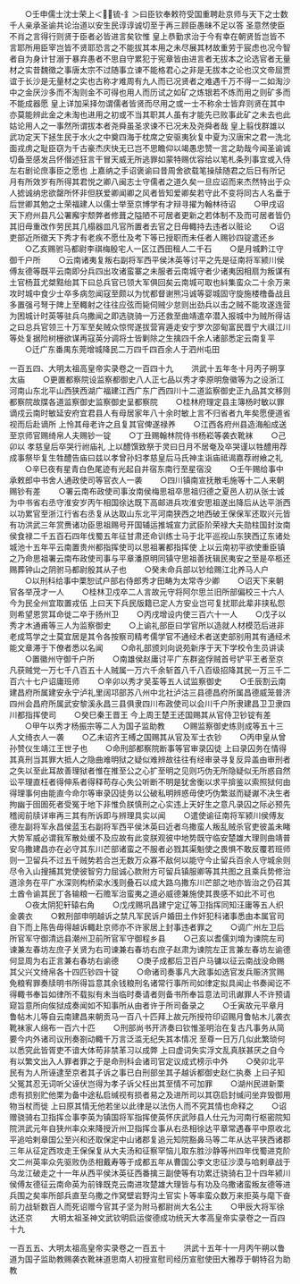 <!-- { "loadSidebar": true } -->
　　○壬申儒士沈士荣上＜锍-釒＞曰臣钦奉敕符受国重聘赴京师与天下之士数千人亲承圣谕共论治道以安生民谆谆诚切至于再三顾臣愚昧不足以答  圣意然使臣不肖之言得行则贤于臣者必皆进言矣钦惟  皇上恭勤求治于今有幸在朝贤哲岂皆不言耶所用臣宰岂皆不贤耶恐言之不能拔其本用之未尽展其材故重劳于宸虑也况今智者自为身计甘溺于暴弃愚者不思自守累犯于宪章皆由进言者无拔本之论选官者无量材之实昔魏徵之事唐太宗不过随事立谏不能格君心之非是无拔本之论也汉文帝屈贾谊于长沙是无量材之实也古称才难周有九人而已况贤者之难遇千万不得一二如淘沙中之金厌沙多而不淘则金不可得也用人而历试之如矿之炼银若不炼而用之则矿多而不能成器愿  皇上详加采择勿谓儒者皆贤而尽用之或一士不称余士皆弃则贤在其中亦莫能辨此金之未淘也进用之初或不当其职其人虽有才能先已败事此矿之未去也此姑论用人之一事然所谓拔本者尧舜虽圣求谏不已况未及尧舜者哉  皇上翦伐群雄以武功定天下拯生民于水火之中奠四海于枕席之安驱夷狄复中夏为汉唐宋之君一洗北面戎虏之耻臣窃为千古豪杰庆快无已岂不思瞻仰以竭愚忠赞一言之助哉今闻圣谕诚切备至感发吕怀僣述狂言干冒天威无所逃罪如蒙特赐优容给以笔札条列事宜或入侍左右剧论庶事臣之愿也  上嘉纳之手诏褒谕曰昔周舍欲载笔操牍随君之后日有所记月有所效岁有所得其君悦之卿八闽志士守儒者之道久矣一旦应诏而来杰然特出于众人摅诚纳忠欲罄所怀非但朕爱卿闻卿之风者皆知爱卿矣若守此不变将同古人名垂于后世卿其勉之士荣福建人以儒士举至京博学有才辩寻擢为翰林待诏
　　○甲戌诏天下府州县凡公署廨宇颓弊者修葺之隘陋不可居者更新之若体制不及而可居者皆仍其旧毋重改作劳民其几榻器皿凡官所置者去官之日毋輙持去违者以赃论
　　○诏吏部近所徵天下秀才有老疾不愿仕及考下等已授职而未任者人赐钞四锭遣还乡
　　○乙亥赐驸马都尉李祺梅殷宅人一区江西田租人二千石
　　○是月城黔江守御千户所
　　○云南诸夷复叛右副将军西平侯沐英等讨平之先是征南将军颍川侯傅友德等既平云南即分兵四出攻诸蛮寨之未服者云南城守者少诸夷因相扇为叛谋有土官杨苴尤桀黠绐其下曰总兵官已领大军俱回矣云南城可取也紏集蛮众二十余万来攻时城中食少士卒多病忽闻寇至颇以为忧都督谢熊冯诚等婴城固守旋施楼橹备战且多置强弓弩于陴上至輙射之往往应弦而毙伺贼少怠则出劲兵以击之贼不能攻遂连营为困城计时英等驻兵乌撒闻之即选骁骑一万还救至曲靖遣卒潜入报城中为贼所得诘之曰总兵官领三十万军至矣贼众惊愕遂拔营宵遁走安宁罗次邵甸富民晋宁大祺江川等处复据险树栅欲谋再寇英分调将士皆剿除之生擒四千余人诸部悉定云南复平
　　○迁广东番禺东莞增城降民二万四千四百余人于泗州屯田


一百五四、大明太祖高皇帝实录卷之一百四十九
　　洪武十五年冬十月丙子朔享太庙
　　○更置都察院设监察都御史八人正七品以秀才李原明詹徽等为之设浙江河南山东北平山西狭西湖广福建江西广东广西四川十二道监察御史正九品其文移则都察院故牒各道监察御史监察御史呈都察院
　　○桂林府理定县主簿杨时敏以罪谪戍云南时敏延安府宜君县人有母居家年八十余时敏上言不归省者九年矣愿便道省视而后赴谪所  上怜其母老许之且复其官俾遂禄养
　　○江西各府州县造海船成送至京师官赐绮帛人夫赐钞一锭
　　○丁丑赐翰林院侍书杨崧等袭衣靴袜
　　○己卯以  孝慈皇后卒哭行祔庙礼  上以醴馔致祭于灵曰日月不居奄及卒哭谨以牲醴用荐成事祭毕复生牲醴告庙曰兹以孝曾孙妇孝慈皇后马氏神主诣庙祗谒嘉荐祔飨之礼
　　○辛巳夜有星青白色尾迹有光起自井宿东南行至星宿没
　　○壬午赐给事中承敕郎中书舍人通政使司等官衣人一袭
　　○四川镇南宣抚散毛施等十二人来朝赐钞有差
　　○署云南布政使司事汝南侯梅思祖卒思祖归德之夏邑人初从张士诚为中书省右丞守淮安岁丙午相国徐达既下高邮进兵攻淮安思祖遂出降后从达平浙西以功累官至浙江行省右丞复从达取山东北平河南狭西之地西破王保保军还取兴元皆有功洪武三年赏赉诸功臣思祖赐号开国辅运推城宣力武臣阶荣禄大夫勋柱国封汝南侯食禄二千五百石四年伐蜀五年征甘肃还命训练士马于北平巡视山东狭西辽东诸处城池十五年平云南置贵州都指挥使司以思祖署都指挥使  上以云南初平欲使重臣镇之乃命思祖署云南布政使司事与平章潘原明同镇守思祖善抚辑民夷安之至是卒柩还赐葬钟山之阴驸马都尉殷其从子也
　　○癸未命兵部以钞给赐江北养马人户
　　○以刑科给事中栗恕试户部右侍郎秀才田畴为太常寺少卿
　　○诏天下来朝官各举茂才一人
　　○桂林卫戍卒二人言故元守将阿尔思兰旧所部偏校三十六人今为民全州宜取置戎伍  上曰天下兵民版籍已定人方安业岂可复扰耶此辈非挟私怨则希望恩赏耳命徙二卒于扬州卫
　　○丙戌增设内使三百六十一人
　　○戊子以秀才木通甫等三人为监察御史
　　○上谕礼部臣曰学官所以造就人材模范后进非老成笃学之士莫宜居是其令各按察司精考儒学官不通经术者送吏部别用其有通经术能文章滞于下僚者悉以名闻
　　○命礼部颁刘向说苑新序于天下学校令生员讲读
　　○置徽州守御千户所
　　○南雄侯赵庸讨平广东群盗俘贼首号铲平王者至京凡获贼党一万七千八百五十人贼属一万六千余斩首八千八百级招降其民一万三千二百六十七户诏庸班师
　　○辛卯以秀才吴荃等五人试监察御史
　　○壬辰割云南建昌府所属建安永宁泸礼里阔邛部苏八州中北社泸沽三县德昌府所属昌德威笼普济四州会昌府所属武安黎溪永昌三县俱隶四川布政使司以会川千户所隶建昌卫卫隶四川都指挥使司
　　○癸巳秦王晋王  今上周王楚王还国赐其从官侍卫钞锭有差
　　○甲午以秀才杨振宗等二人为国子监助教
　　○赐监察御史练则成等五十三人文绮衣人一袭
　　○乙未诏齐王榑之国赐其从官及军士衣钞
　　○丙申皇从曾孙赞仪生靖江王世子也
　　○命刑部都察院断事等官审录囚徒  上曰录囚务在情得其真刑当其罪大抵人之隐曲难明狱之疑似难辨故往往有经审录寻复反异盖由审刑者之失以至此耳故善理狱者惟在推至公之心扩至明之见则巧伪无所隐疑似无所惑自然讼平理直枉者得伸系者得释苟存心失公听断不明是犹舍衡以求平揜鉴以索照狱何由得理事何由能直今命尔等审录囚徒务以公破私明辨惑毋使巧伪繁滋而疑谳不决生者拘幽于囹圄死者受冤于地下非惟负朕慎刑之心实违上天好生之意凡录囚之际必预先稽阅前牍详审再三其有所诉即与辨理具实以闻
　　○遣使谕征南将军颍川侯傅友德左副将军永昌侯蓝玉右副将军西平侯沐英曰近者乌撒蛮人叛乱贼杀官吏彼盖未睹大势军威必谓我军散处缓不及应故有此变朕观彼中地势既守临安楚雄大理则曲靖普安乌撒建昌亦在必守其东川芒部诸蛮之不服者必戮其渠魁使之畏惧不敢反覆若班师则一卫留兵不过五千贼势若合岂无数万众寡不敌何以能守今止留兵百余人守城余则尽令入山搜捕其党使彼智穷力屈诚心款附方可留兵镇服卿等其共图之且乘兵势修治道涂务在平广水深则构桥梁水浅则叠石以成大路乌撒东川芒部之地亦皆治之仍召其土酋令谕其民丁各输粮一石赡军治蛮夷之道必威德兼施使其畏感不如此不可也
　　○夜太阴犯轩辕右角
　　○戊戌赐巩昌建宁定辽等卫指挥同知汪庸等五人织金袭衣
　　○敕刑部申明越诉之禁凡军民诉户婚田土作奸犯科诸事悉由本属官司自下而上陈告毋得越诉輙赴京师亦不许家居上封事违者罪之
　　○调广州左卫后所官军守御清远县潮州卫前所官军守御程乡县
　　○己亥以耆儒刘堉为谏院左司谏兼左春坊左庶子关贤为右司谏兼右春坊右庶子赵肃为谏院左正言兼左春坊左谕德何显周为右正言兼右春坊右谕德
　　○庚子成都后卫百户马镛以征云南战没命赐其父兴文绮帛各十四匹钞四十锭
　　○命诸司奏事凡大政事如选官发兵赈济赏赐免粮宥罪奏牍明书所得旨意其余钱粮刑名诸常行事所司如律定拟具闻止书奏闻讫不得輙书奉旨如律所不载拟有未当临时奏请者则备书所奉旨意法司讯谳罪人不许预请窥旨意所向俟狱成奏闻如不知事所从由者许于所司备录之
　　○壬寅故元平章月鲁帖木儿等自云南建昌来朝贡马一百八十匹拜上故元所授符印诏赐月鲁帖木儿袭衣靴袜家人绵布一百六十匹
　　○刑部尚书开济奏曰钦惟圣明治在复古凡事务从简要今内外诸司议刑奏劄动輙千万言泛滥无纪失其本情况  至尊一日万几似此繁琐何以悉究此皆胥吏不谙大体苟非禁革习以成弊  上曰虚词失实浮文乱真朕甚厌之自今有以繁文出入人罪者罪之于是命刑科会诸司官定议成式榜示中外
　　○癸卯北平民有为人所诬逮至京者其子诉之事已白刑部坐其子越诉都御史赵仁执奏  上曰子知父冤其忍无词听父诬伏岂得为孝子诉父枉出其至情不可加罪
　　○湖州民进新栗虑有损别贮他栗为备中途私启缄视有损者易之及进所司以其窃启封缄问坐弃毁御用物当杖而徙  上曰原其情无他若坐以此律是以法伤人而不究其情也命释之
　　○诏赠骁骑右卫指挥佥事李英为镇国将军指挥使英怀庆武陟县人仕元为河南行枢密院知院洪武元年自狭州率众来降授沂州卫指挥佥事从右丞相徐达平章常遇春平中原收北平追哈剌章国公至兴和还取保定中山诸郡复追元知院豁鼻马等二年从达平狭西诸郡三年从征定西攻走王保保复从大夫汤和征察罕恼儿取东胜沙静等州四年伐蜀进克阶文二州英率众先驱败伪丞相戴寿等于成都五年从曹国公李文忠征沙漠与哈剌章战于乌龙江破走之十一年从西平侯沐英征西番擒三副使等有功累迁骁骑右卫十四年颍川侯傅友德征云南命英为前锋既克云南进攻楚雄大理皆与有功及乌撒诸蛮叛友德等进兵围之矣率所部兵直至乌撒之作窝壁岩野沟土官实卜等率蛮众数万来拒英与麾下奋前力战斩数百人而死诏赠今官其子坚为附马都尉尚大名公主
　　○甲辰大将军徐达还京
　　大明太祖圣神文武钦明启运俊德成功统天大孝高皇帝实录卷之一百四十九


一百五五、大明太祖高皇帝实录卷之一百五十
　　洪武十五年十一月丙午朔以鲁道为国子监助教赐袭衣靴袜道思南人初授宣慰司经历宣慰使田大雅荐于朝特召为助教
